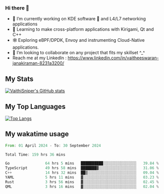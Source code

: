 ### Hi there 👋

- 🔭 I’m currently working on KDE software 💓 and L4/L7 networking applications 
- 📖 Learning to make cross-platform applications with Kirigami, Qt and C++
- 🕸️ Exploring eBPF/DPDK, Envoy and instrumenting Cloud-Native applications. 
- 👯 I’m looking to collaborate on any project that fits my skillset ^_^
- Reach me at my LinkedIn : https://www.linkedin.com/in/vaitheeswaran-janakiraman-8231a3200/

## My Stats
[![VaithiSniper's GitHub stats](https://github-readme-stats.vercel.app/api?username=VaithiSniper&hide=stars&theme=radical)](https://github.com/anuraghazra/github-readme-stats)

## My Top Languages

[![Top Langs](https://github-readme-stats.vercel.app/api/top-langs/?username=VaithiSniper&layout=compact)](https://github.com/anuraghazra/github-readme-stats)

## My wakatime usage

<!--START_SECTION:waka-->

```rust
From: 01 April 2024 - To: 30 September 2024

Total Time: 159 hrs 36 mins

Go                64 hrs 5 mins   ██████████░░░░░░░░░░░░░░░   39.84 %
TypeScript        49 hrs 58 mins  ███████▓░░░░░░░░░░░░░░░░░   31.06 %
C++               14 hrs 32 mins  ██▒░░░░░░░░░░░░░░░░░░░░░░   09.04 %
YAML              5 hrs 11 mins   ▓░░░░░░░░░░░░░░░░░░░░░░░░   03.23 %
Rust              3 hrs 56 mins   ▓░░░░░░░░░░░░░░░░░░░░░░░░   02.45 %
QML               3 hrs 16 mins   ▓░░░░░░░░░░░░░░░░░░░░░░░░   02.04 %
```

<!--END_SECTION:waka-->
